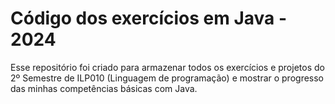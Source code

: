 # Código dos exercícios em Java - 2024

 Esse repositório foi criado para armazenar todos os exercícios e projetos do
 2º Semestre de ILP010 (Linguagem de programação) e mostrar o progresso das
 minhas competências básicas com Java.
